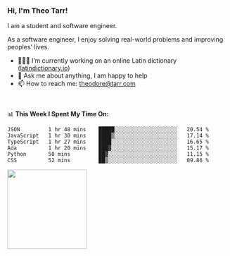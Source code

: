 ### Hi, I'm Theo Tarr!

I am a student and software engineer. 

As a software engineer, I enjoy solving real-world problems and improving peoples' lives.

- 👨🏻‍💻 I’m currently working on an online Latin dictionary ([latindictionary.io](https://www.latindictionary.io))
- 💬 Ask me about anything, I am happy to help
- 📫 How to reach me: theodore@tarr.com

</br>

📊 **This Week I Spent My Time On:**
<!--START_SECTION:waka-->

```text
JSON         1 hr 48 mins    █████░░░░░░░░░░░░░░░░░░░░   20.54 %
JavaScript   1 hr 30 mins    ████▒░░░░░░░░░░░░░░░░░░░░   17.14 %
TypeScript   1 hr 27 mins    ████░░░░░░░░░░░░░░░░░░░░░   16.65 %
Ada          1 hr 20 mins    ███▓░░░░░░░░░░░░░░░░░░░░░   15.17 %
Python       58 mins         ██▓░░░░░░░░░░░░░░░░░░░░░░   11.15 %
CSS          52 mins         ██▒░░░░░░░░░░░░░░░░░░░░░░   09.86 %
```

<!--END_SECTION:waka-->
<p>
  <img height="180em" src="https://github-readme-stats.vercel.app/api?username=theotarr&show_icons=true&hide_border=true&&count_private=true&include_all_commits=true&theme=radical" />
</p>
